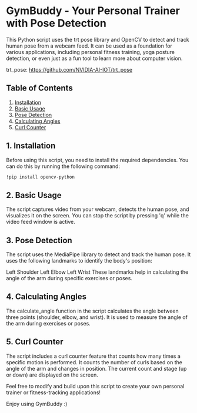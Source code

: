 # GymBuddy - Your Personal Trainer with Pose Detection

This Python script uses the trt pose library and OpenCV to detect and track human pose from a webcam feed. It can be used as a foundation for various applications, including personal fitness training, yoga posture detection, or even just as a fun tool to learn more about computer vision.

trt_pose: https://github.com/NVIDIA-AI-IOT/trt_pose

## Table of Contents

1. [Installation](#1-installation)
2. [Basic Usage](#2-basic-usage)
3. [Pose Detection](#3-pose-detection)
4. [Calculating Angles](#4-calculating-angles)
5. [Curl Counter](#5-curl-counter)

## 1. Installation

Before using this script, you need to install the required dependencies. You can do this by running the following command:

```bash
!pip install opencv-python
```

## 2. Basic Usage

The script captures video from your webcam, detects the human pose, and visualizes it on the screen. You can stop the script by pressing 'q' while the video feed window is active.

## 3. Pose Detection
The script uses the MediaPipe library to detect and track the human pose. It uses the following landmarks to identify the body's position:

Left Shoulder
Left Elbow
Left Wrist
These landmarks help in calculating the angle of the arm during specific exercises or poses.

## 4. Calculating Angles
The calculate_angle function in the script calculates the angle between three points (shoulder, elbow, and wrist). It is used to measure the angle of the arm during exercises or poses.

## 5. Curl Counter
The script includes a curl counter feature that counts how many times a specific motion is performed. It counts the number of curls based on the angle of the arm and changes in position. The current count and stage (up or down) are displayed on the screen.

Feel free to modify and build upon this script to create your own personal trainer or fitness-tracking applications!

Enjoy using GymBuddy :)
